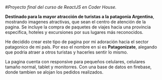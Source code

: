 #*Proyecto final del curso de ReactJS en Coder House.*

**Destinado para la mayor atracción de turistas a la patagonia Argentina**, mostrando imagenes atractivas, que sean el centro de atención de la pagina. Se incluye la compra de paquetes de viajes hacia una provincia especifica, hoteles y excursiones por sus lugares más reconocidos. 

He decidido crear este tipo de pagina por mi adoración hacia el sector patagonico de mi país. Por eso el nombre en si es **Patagonizate**, alegando que podria atraer a otros turistas y hacerles sentir lo mismo.

La pagina cuenta con responsive para pequeños celulares, celulares tamaño normal, tablet y monitorres. Con una base de datos en firebase, donde tambien se alojan los pedidos realizados.
